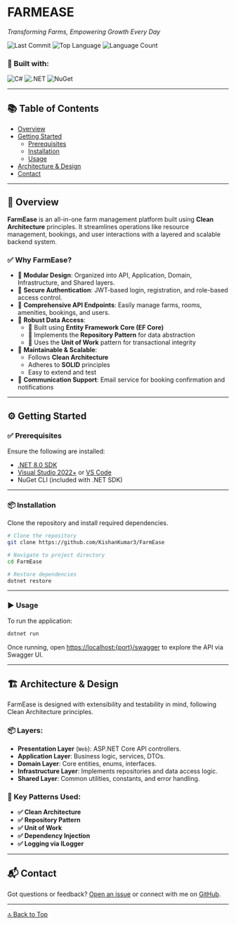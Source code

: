 # FARMEASE

_Transforming Farms, Empowering Growth Every Day_

![Last Commit](https://img.shields.io/github/last-commit/KishanKumar3/FarmEase?style=flat&logo=git&logoColor=white&color=0080ff)
![Top Language](https://img.shields.io/github/languages/top/KishanKumar3/FarmEase?style=flat&color=0080ff)
![Language Count](https://img.shields.io/github/languages/count/KishanKumar3/FarmEase?style=flat&color=0080ff)

### 🚀 Built with:
![C#](https://img.shields.io/badge/c%23-%23239120.svg?style=flat&logo=csharp&logoColor=white)
![.NET](https://img.shields.io/badge/.NET-512BD4?style=flat&logo=dotnet&logoColor=white)
![NuGet](https://img.shields.io/badge/NuGet-004880.svg?style=flat&logo=NuGet&logoColor=white)

---

## 📚 Table of Contents

- [Overview](#overview)
- [Getting Started](#getting-started)
  - [Prerequisites](#prerequisites)
  - [Installation](#installation)
  - [Usage](#usage)
- [Architecture & Design](#architecture--design)
- [Contact](#contact)

---

## 🧩 Overview

**FarmEase** is an all-in-one farm management platform built using **Clean Architecture** principles. It streamlines operations like resource management, bookings, and user interactions with a layered and scalable backend system.

### ✅ Why FarmEase?

- 🧱 **Modular Design**: Organized into API, Application, Domain, Infrastructure, and Shared layers.
- 🔐 **Secure Authentication**: JWT-based login, registration, and role-based access control.
- 📡 **Comprehensive API Endpoints**: Easily manage farms, rooms, amenities, bookings, and users.
- 💾 **Robust Data Access**: 
  - 📌 Built using **Entity Framework Core (EF Core)**
  - 📌 Implements the **Repository Pattern** for data abstraction
  - 📌 Uses the **Unit of Work** pattern for transactional integrity
- 🧰 **Maintainable & Scalable**:
  - Follows **Clean Architecture**
  - Adheres to **SOLID** principles
  - Easy to extend and test
- 📧 **Communication Support**: Email service for booking confirmation and notifications

---

## ⚙️ Getting Started

### ✅ Prerequisites

Ensure the following are installed:

- [.NET 8.0 SDK](https://dotnet.microsoft.com/download)
- [Visual Studio 2022+](https://visualstudio.microsoft.com/) or [VS Code](https://code.visualstudio.com/)
- NuGet CLI (included with .NET SDK)

---

### 📦 Installation

Clone the repository and install required dependencies.

```bash
# Clone the repository
git clone https://github.com/KishanKumar3/FarmEase

# Navigate to project directory
cd FarmEase

# Restore dependencies
dotnet restore
```

---

### ▶️ Usage

To run the application:

```bash
dotnet run
```

Once running, open [https://localhost:{port}/swagger](https://localhost:{port}/swagger) to explore the API via Swagger UI.

---

## 🏗️ Architecture & Design

FarmEase is designed with extensibility and testability in mind, following Clean Architecture principles.

### 📦 Layers:

- **Presentation Layer** (`Web`): ASP.NET Core API controllers.
- **Application Layer**: Business logic, services, DTOs.
- **Domain Layer**: Core entities, enums, interfaces.
- **Infrastructure Layer**: Implements repositories and data access logic.
- **Shared Layer**: Common utilities, constants, and error handling.

### 🔁 Key Patterns Used:

- **✅ Clean Architecture**
- **✅ Repository Pattern**
- **✅ Unit of Work**
- **✅ Dependency Injection**
- **✅ Logging via ILogger**

---

## 📬 Contact

Got questions or feedback? [Open an issue](https://github.com/KishanKumar3/FarmEase/issues) or connect with me on [GitHub](https://github.com/KishanKumar3).

---

[🔝 Back to Top](#farmease)

